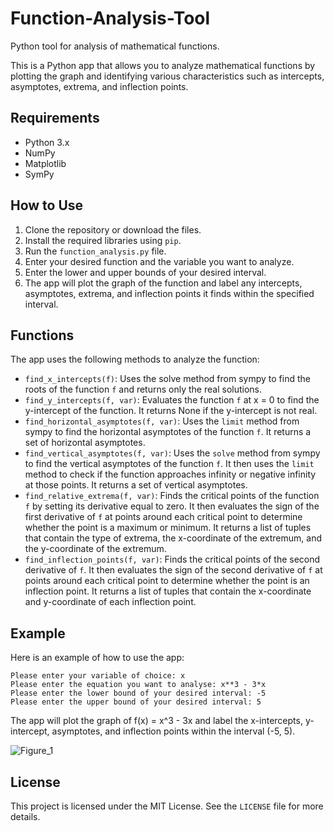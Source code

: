 # Function-Analysis-Tool
Python tool for analysis of mathematical functions.

This is a Python app that allows you to analyze mathematical functions by plotting the graph and identifying various characteristics such as intercepts, asymptotes, extrema, and inflection points.

## Requirements

* Python 3.x
* NumPy
* Matplotlib
* SymPy

## How to Use

1. Clone the repository or download the files.
2. Install the required libraries using `pip`.
3. Run the `function_analysis.py` file.
4. Enter your desired function and the variable you want to analyze.
5. Enter the lower and upper bounds of your desired interval.
6. The app will plot the graph of the function and label any intercepts, asymptotes, extrema, and inflection points it finds within the specified interval.

## Functions

The app uses the following methods to analyze the function:

* `find_x_intercepts(f)`: Uses the solve method from sympy to find the roots of the function `f` and returns only the real solutions.
* `find_y_intercepts(f, var)`: Evaluates the function `f` at x = 0 to find the y-intercept of the function. It returns None if the y-intercept is not real.
* `find_horizontal_asymptotes(f, var)`: Uses the `limit` method from sympy to find the horizontal asymptotes of the function `f`. It returns a set of horizontal asymptotes.
* `find_vertical_asymptotes(f, var)`: Uses the `solve` method from sympy to find the vertical asymptotes of the function `f`. It then uses the `limit` method to check if the function approaches infinity or negative infinity at those points. It returns a set of vertical asymptotes.
* `find_relative_extrema(f, var)`:  Finds the critical points of the function `f` by setting its derivative equal to zero. It then evaluates the sign of the first derivative of `f` at points around each critical point to determine whether the point is a maximum or minimum. It returns a list of tuples that contain the type of extrema, the x-coordinate of the extremum, and the y-coordinate of the extremum.
* `find_inflection_points(f, var)`: Finds the critical points of the second derivative of `f`. It then evaluates the sign of the second derivative of `f` at points around each critical point to determine whether the point is an inflection point. It returns a list of tuples that contain the x-coordinate and y-coordinate of each inflection point.


## Example

Here is an example of how to use the app:
```
Please enter your variable of choice: x
Please enter the equation you want to analyse: x**3 - 3*x
Please enter the lower bound of your desired interval: -5
Please enter the upper bound of your desired interval: 5
```
The app will plot the graph of f(x) = x^3 - 3x and label the x-intercepts, y-intercept, asymptotes, and inflection points within the interval (-5, 5).

![Figure_1](https://user-images.githubusercontent.com/114011447/236684561-5cd61c96-2241-47e0-922b-f2849c10a8df.png)

## License

This project is licensed under the MIT License. See the `LICENSE` file for more details.

